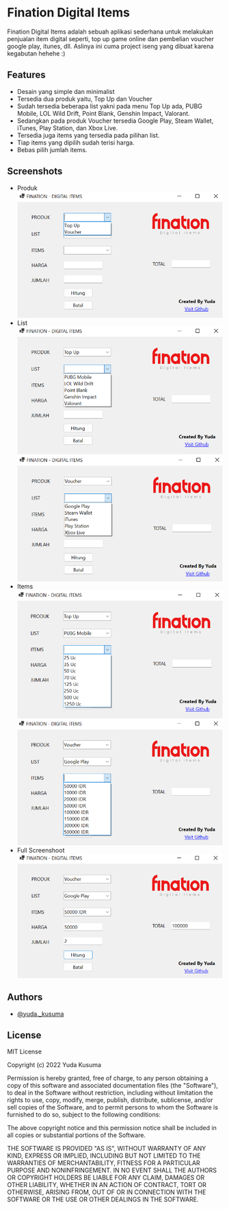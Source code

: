 
# Fination Digital Items

Fination Digital Items adalah sebuah aplikasi sederhana untuk melakukan penjualan item digital seperti, top up game online dan pembelian voucher google play, itunes, dll. Aslinya ini cuma project iseng yang dibuat karena kegabutan hehehe :)


## Features

- Desain yang simple dan minimalist
- Tersedia dua produk yaitu, Top Up dan Voucher
- Sudah tersedia beberapa list yakni pada menu Top Up ada, PUBG Mobile, LOL Wild Drift, Point Blank, Genshin Impact, Valorant.
- Sedangkan pada produk Voucher tersedia Google Play, Steam Wallet, iTunes, Play Station, dan Xbox Live.
- Tersedia juga items yang tersedia pada pilihan list.
- Tiap items yang dipilih sudah terisi harga.
- Bebas pilih jumlah items.


## Screenshots
- Produk
![App Screenshot](https://github.com/YudaKusumaID/Fination_Digital_Items/blob/main/Screenshot%202022-11-13%20101709.png?raw=true)
- List
![App Screenshot](https://github.com/YudaKusumaID/Fination_Digital_Items/blob/main/Screenshot%202022-11-13%20101737.png?raw=true)
![App Screenshot](https://github.com/YudaKusumaID/Fination_Digital_Items/blob/main/Screenshot%202022-11-13%20102301.png?raw=true)
- Items
![App Screenshot](https://github.com/YudaKusumaID/Fination_Digital_Items/blob/main/Screenshot%202022-11-13%20101807.png?raw=true)
![App Screenshot](https://github.com/YudaKusumaID/Fination_Digital_Items/blob/main/Screenshot%202022-11-13%20101847.png?raw=true)
- Full Screenshoot
![App Screenshot](https://github.com/YudaKusumaID/Fination_Digital_Items/blob/main/Screenshot%202022-11-13%20101922.png?raw=true)
## Authors

- [@yuda._kusuma](https://www.instagram.com/yuda._kusuma/)


## License

MIT License

Copyright (c) 2022 Yuda Kusuma

Permission is hereby granted, free of charge, to any person obtaining a copy
of this software and associated documentation files (the "Software"), to deal
in the Software without restriction, including without limitation the rights
to use, copy, modify, merge, publish, distribute, sublicense, and/or sell
copies of the Software, and to permit persons to whom the Software is
furnished to do so, subject to the following conditions:

The above copyright notice and this permission notice shall be included in all
copies or substantial portions of the Software.

THE SOFTWARE IS PROVIDED "AS IS", WITHOUT WARRANTY OF ANY KIND, EXPRESS OR
IMPLIED, INCLUDING BUT NOT LIMITED TO THE WARRANTIES OF MERCHANTABILITY,
FITNESS FOR A PARTICULAR PURPOSE AND NONINFRINGEMENT. IN NO EVENT SHALL THE
AUTHORS OR COPYRIGHT HOLDERS BE LIABLE FOR ANY CLAIM, DAMAGES OR OTHER
LIABILITY, WHETHER IN AN ACTION OF CONTRACT, TORT OR OTHERWISE, ARISING FROM,
OUT OF OR IN CONNECTION WITH THE SOFTWARE OR THE USE OR OTHER DEALINGS IN THE
SOFTWARE.

